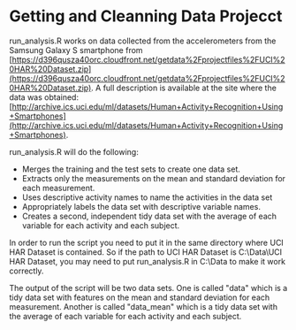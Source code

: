 Getting and Cleanning Data Projecct
===================================

run_analysis.R works on data collected from the accelerometers from the Samsung Galaxy S smartphone from [https://d396qusza40orc.cloudfront.net/getdata%2Fprojectfiles%2FUCI%20HAR%20Dataset.zip](https://d396qusza40orc.cloudfront.net/getdata%2Fprojectfiles%2FUCI%20HAR%20Dataset.zip). A full description is available at the site where the data was obtained: [http://archive.ics.uci.edu/ml/datasets/Human+Activity+Recognition+Using+Smartphones](http://archive.ics.uci.edu/ml/datasets/Human+Activity+Recognition+Using+Smartphones).

run_analysis.R will do the following: 
* Merges the training and the test sets to create one data set.
* Extracts only the measurements on the mean and standard deviation for each measurement. 
* Uses descriptive activity names to name the activities in the data set
* Appropriately labels the data set with descriptive variable names. 
* Creates a second, independent tidy data set with the average of each variable for each activity and each subject.

In order to run the script you need to put it in the same directory where UCI HAR Dataset is contained. So if the path to UCI HAR Dataset is C:\Data\UCI HAR Dataset, you may need to put run_analysis.R in C:\Data to make it work correctly.

The output of the script will be two data sets. One is called "data" which is a tidy data set with features on the mean and standard deviation for each measurement. Another is called "data_mean" which is a tidy data set with the average of each variable for each activity and each subject.